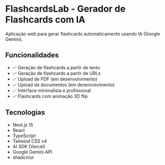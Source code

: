 # FlashcardsLab - Gerador de Flashcards com IA

Aplicação web para gerar flashcards automaticamente usando IA (Google Gemini).

## Funcionalidades

- ✅ Geração de flashcards a partir de texto
- ✅ Geração de flashcards a partir de URLs
- ✅ Upload de PDF (em desenvolvimento)
- ✅ Upload de documentos (em desenvolvimento)
- ✅ Interface minimalista e profissional
- ✅ Flashcards com animação 3D flip

## Tecnologias

- Next.js 15
- React
- TypeScript
- Tailwind CSS v4
- AI SDK (Vercel)
- Google Gemini API
- shadcn/ui
